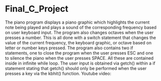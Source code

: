 # Final_C_Project
The piano program displays a piano graphic which highlights the current note being played and plays a sound of the corresponding frequency based on user keyboard input. The program also changes octaves when the user presses a number. This is all done with a switch statement that changes the value of the current frequency, the keyboard graphic, or octave based on letter or number keys pressed. The program also contains two if statements, one to close the program when the user presses ESC and one to silence the piano when the user presses SPACE. All these are contained inside in infinite while loop. The user input is obtained via getch() within a if statement stating that getch() should only be performed when the user presses a key via the kbhit() function.
Youtube video:
